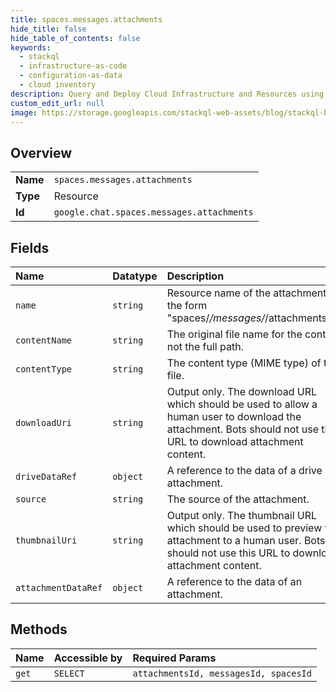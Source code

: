 ```yaml
---
title: spaces.messages.attachments
hide_title: false
hide_table_of_contents: false
keywords:
  - stackql
  - infrastructure-as-code
  - configuration-as-data
  - cloud inventory
description: Query and Deploy Cloud Infrastructure and Resources using SQL
custom_edit_url: null
image: https://storage.googleapis.com/stackql-web-assets/blog/stackql-blog-post-featured-image.png
---
```

  
    

## Overview
<table><tbody>
<tr><td><b>Name</b></td><td><code>spaces.messages.attachments</code></td></tr>
<tr><td><b>Type</b></td><td>Resource</td></tr>
<tr><td><b>Id</b></td><td><code>google.chat.spaces.messages.attachments</code></td></tr>
</tbody></table>

## Fields
| Name | Datatype | Description |
|:-----|:---------|:------------|
| `name` | `string` | Resource name of the attachment, in the form "spaces/*/messages/*/attachments/*". |
| `contentName` | `string` | The original file name for the content, not the full path. |
| `contentType` | `string` | The content type (MIME type) of the file. |
| `downloadUri` | `string` | Output only. The download URL which should be used to allow a human user to download the attachment. Bots should not use this URL to download attachment content. |
| `driveDataRef` | `object` | A reference to the data of a drive attachment. |
| `source` | `string` | The source of the attachment. |
| `thumbnailUri` | `string` | Output only. The thumbnail URL which should be used to preview the attachment to a human user. Bots should not use this URL to download attachment content. |
| `attachmentDataRef` | `object` | A reference to the data of an attachment. |
## Methods
| Name | Accessible by | Required Params |
|:-----|:--------------|:----------------|
| `get` | `SELECT` | `attachmentsId, messagesId, spacesId` |
